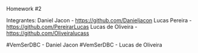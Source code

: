 Homework #2

Integrantes:
    Daniel Jacon - https://github.com/Danieljacon
    Lucas Pereira - https://github.com/PereirarLucas
    Lucas de Oliveira - https://github.com/Oliveiralucass

#VemSerDBC - Daniel Jacon
#VemSerDBC - Lucas de Oliveira